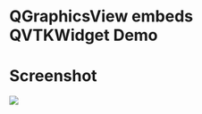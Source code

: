 # QGraphicsView embeds QVTKWidget Demo

# Screenshot

<img src="http://www.qtcn.org/bbs/attachment/photo/Mon_1704/324_26cb14921481361af17a5670cab8f.gif"></img>
 
